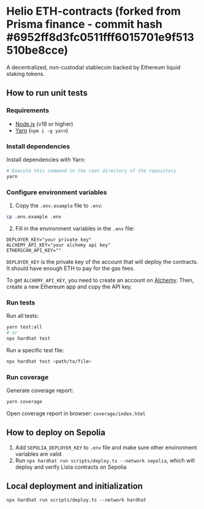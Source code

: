 # Helio ETH-contracts (forked from Prisma finance - commit hash #6952ff8d3fc0511fff6015701e9f513510be8cce)

A decentralized, non-custodial stablecoin backed by Ethereum liquid staking tokens.

## How to run unit tests

### Requirements

- [Node.js](https://nodejs.org/en/) (v18 or higher)
- [Yarn](https://yarnpkg.com/) (`npm i -g yarn`)

### Install dependencies

Install dependencies with Yarn:
```bash
# Execute this command in the root directory of the repository
yarn
```

### Configure environment variables

1. Copy the `.env.example` file to `.env`:
```bash
cp .env.example .env
```

2. Fill in the environment variables in the `.env` file:
```env
DEPLOYER_KEY="your private key"
ALCHEMY_API_KEY="your alchemy api key"
ETHERSCAN_API_KEY=""
```

`DEPLOYER_KEY` is the private key of the account that will deploy the contracts. It should have enough ETH to pay for the gas fees.

To get `ALCHEMY_API_KEY`, you need to create an account on [Alchemy](https://www.alchemy.com/). Then, create a new Ethereum app and copy the API key.

### Run tests

Run all tests:
```bash
yarn test:all
# or
npx hardhat test
```

Run a specific test file:
```bash
npx hardhat test <path/to/file>
```

### Run coverage

Generate coverage report:
```bash
yarn coverage
```

Open coverage report in browser: `coverage/index.html`

## How to deploy on Sepolia

1. Add `SEPOLIA_DEPLOYER_KEY` to `.env` file and make sure other environment variables are valid
2. Run `npx hardhat run scripts/deploy.ts --network sepolia`, which will deploy and verify Lista contracts on Sepolia

## Local deployment and initialization
```
npx hardhat run scripts/deploy.ts --network hardhat
```